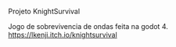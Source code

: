 Projeto KnightSurvival

Jogo de sobrevivencia de ondas feita na godot 4.
https://lkenji.itch.io/knightsurvival
